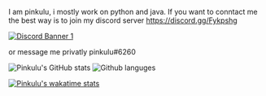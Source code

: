 I am pinkulu, i mostly work on python and java.
If you want to conntact me the best way is to join my discord server https://discord.gg/Fykpshg

[![Discord Banner 1](https://discordapp.com/api/guilds/681561708052873358/widget.png?style=banner1)](https://discord.gg/Fykpshg)

or message me privatly pinkulu#6260



![Pinkulu's GitHub stats](https://github-readme-stats.vercel.app/api?username=pinkulu&show_icons=true&theme=radical)
![Github languges](https://github-readme-stats.vercel.app/api/top-langs/?username=pinkulu&layout=compact&theme=radical)

[![Pinkulu's wakatime stats](https://github-readme-stats.vercel.app/api/wakatime?username=pinkulu&theme=radical)](https://github.com/anuraghazra/github-readme-stats)
